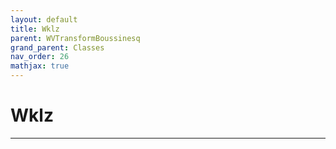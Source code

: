 ```yaml
---
layout: default
title: Wklz
parent: WVTransformBoussinesq
grand_parent: Classes
nav_order: 26
mathjax: true
---
```


#  Wklz




---

